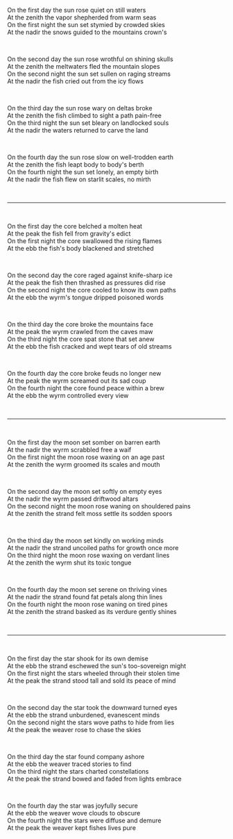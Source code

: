 On the first day the sun rose quiet on still waters<br>
At the zenith the vapor shepherded from warm seas<br>
On the first night the sun set stymied by crowded skies<br>
At the nadir the snows guided to the mountains crown's

<br>

On the second day the sun rose wrothful on shining skulls<br>
At the zenith the meltwaters fled the mountain slopes<br>
On the second night the sun set sullen on raging streams<br>
At the nadir the fish cried out from the icy flows

<br>

On the third day the sun rose wary on deltas broke<br>
At the zenith the fish climbed to sight a path pain-free<br>
On the third night the sun set bleary on landlocked souls<br>
At the nadir the waters returned to carve the land

<br>

On the fourth day the sun rose slow on well-trodden earth<br>
At the zenith the fish leapt body to body's berth<br>
On the fourth night the sun set lonely, an empty birth<br>
At the nadir the fish flew on starlit scales, no mirth

<br>

---

<br>

On the first day the core belched a molten heat<br>
At the peak the fish fell from gravity's edict<br>
On the first night the core swallowed the rising flames<br>
At the ebb the fish's body blackened and stretched

<br>

On the second day the core raged against knife-sharp ice<br>
At the peak the fish then thrashed as pressures did rise<br>
On the second night the core cooled to know its own paths<br>
At the ebb the wyrm's tongue dripped poisoned words

<br>

On the third day the core broke the mountains face<br>
At the peak the wyrm crawled from the caves maw<br>
On the third night the core spat stone that set anew<br>
At the ebb the fish cracked and wept tears of old streams

<br>

On the fourth day the core broke feuds no longer new<br>
At the peak the wyrm screamed out its sad coup<br>
On the fourth night the core found peace within a brew<br>
At the ebb the wyrm controlled every view

<br>

---

<br>

On the first day the moon set somber on barren earth<br>
At the nadir the wyrm scrabbled free a waif<br>
On the first night the moon rose waxing on an age past<br>
At the zenith the wyrm groomed its scales and mouth

<br>

On the second day the moon set softly on empty eyes<br>
At the nadir the wyrm passed driftwood altars<br>
On the second night the moon rose waning on shouldered pains<br>
At the zenith the strand felt moss settle its sodden spoors

<br>

On the third day the moon set kindly on working minds<br>
At the nadir the strand uncoiled paths for growth once more<br>
On the third night the moon rose waxing on verdant lines<br>
At the zenith the wyrm shut its toxic tongue

<br>

On the fourth day the moon set serene on thriving vines<br>
At the nadir the strand found fat petals along thin lines<br>
On the fourth night the moon rose waning on tired pines<br>
At the zenith the strand basked as its verdure gently shines

<br>

---

<br>

On the first day the star shook for its own demise<br>
At the ebb the strand eschewed the sun's too-sovereign might<br>
On the first night the stars wheeled through their stolen time<br>
At the peak the strand stood tall and sold its peace of mind

<br>

On the second day the star took the downward turned eyes<br>
At the ebb the strand unburdened, evanescent minds<br>
On the second night the stars wove paths to hide from lies<br>
At the peak the weaver rose to chase the skies

<br>

On the third day the star found company ashore<br>
At the ebb the weaver traced stories to find<br>
On the third night the stars charted constellations<br>
At the peak the strand bowed and faded from lights embrace

<br>

On the fourth day the star was joyfully secure<br>
At the ebb the weaver wove clouds to obscure<br>
On the fourth night the stars were diffuse and demure<br>
At the peak the weaver kept fishes lives pure